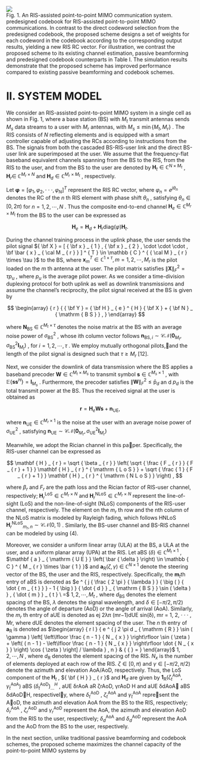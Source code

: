 ![](tmp9hw0dgir/c99c73bcea006cc95b3cc2490a73abf84de973e4afbb8ad16fca603cd90d6d82.jpg)  
Fig. 1. An RIS-assisted point-to-point MIMO communication system. predesigned codebook for RIS-assisted point-to-point MIMO communications. In contrast to the direct codeword selection from the predesigned codebook, the proposed scheme designs a set of weights for each codeword in the codebook according to the corresponding output results, yielding a new RIS RC vector. For illustration, we contrast the proposed scheme to its existing channel estimation, passive beamforming and predesigned codebook counterparts in Table I. The simulation results demonstrate that the proposed scheme has improved performance compared to existing passive beamforming and codebook schemes.  

# II. SYSTEM MODEL  

We consider an RIS-assisted point-to-point MIMO system in a single cell as shown in Fig. 1, where a base station (BS) with $M _ { t }$ transmit antennas sends $M _ { s }$ data streams to a user with $M _ { r }$ antennas, with $M _ { s } \leq \operatorname* { m i n } \left\{ M _ { t } , M _ { r } \right\}$ . The RIS consists of $N$ reflecting elements and is equipped with a smart controller capable of adjusting the RCs according to instructions from the BS. The signals from both the cascaded BS-RIS-user link and the direct BS-user link are superimposed at the user. We assume that the frequency-flat baseband equivalent channels spanning from the BS to the RIS, from the RIS to the user, and from the BS to the user are denoted by $\mathbf { H } _ { t } \in \mathbb { C } ^ { N \times M _ { t } }$ , $\mathbf { H } _ { r } \in$ $\mathbb { C } ^ { M _ { r } \times N }$ and $\mathbf { H } _ { d } \in \mathbb { C } ^ { M _ { r } \times M _ { t } }$ , respectively.  

Let $\boldsymbol { \varphi } = [ \varphi _ { 1 } , \varphi _ { 2 } , \cdot \cdot \cdot , \varphi _ { N } ] ^ { T }$ represent the RIS RC vector, where $\varphi _ { n } = e ^ { j \theta _ { n } }$ denotes the RC of the $n$ th RIS element with phase shift $\theta _ { n }$ , satisfying $\theta _ { n } \in [ 0 , 2 \pi )$ for $n = 1 , 2 , \cdots , N$ . Thus the composite end-to-end channel $\mathbf { H } _ { e } \in \mathbb { C } ^ { M _ { r } \times M _ { t } }$ from the BS to the user can be expressed as  

$$
\mathbf { H } _ { e } = \mathbf { H } _ { d } + \mathbf { H } _ { r } \mathrm { d i a g } ( \varphi ) \mathbf { H } _ { t } .
$$  

During the channel training process in the uplink phase, the user sends the pilot signal ${ \bf X } = [ { \bf x } _ { 1 } , { \bf x } _ { 2 } , \cdot \cdot \cdot , \bf \bar { x } _ { \cal M _ { r } } ] ^ { T } \in \mathbb { C } ^ { { \cal M } _ { r } \times \tau }$ to the BS, where $\mathbf { x } _ { m } ^ { T } \in \mathbb { C } ^ { 1 \times \tau } , m = 1 , 2 , \cdots , M _ { r }$ is the pilot loaded on the $m$ th antenna at the user. The pilot matrix satisfies $\| \mathbf { X } \| _ { F } ^ { 2 } = \tau p _ { u }$ , where $p _ { u }$ is the average pilot power. As we consider a time-division duplexing protocol for both uplink as well as downlink transmissions and assume the channel’s reciprocity, the pilot signal received at the BS is given by  

$$
\begin{array} { r } { { \bf Y } = { \bf H } _ { e } ^ { H } { \bf X } + { \bf N } _ { \mathrm { B S } } , } \end{array}
$$  

where $\mathbf { N } _ { \mathrm { B S } } ~ \in ~ \mathbb { C } ^ { M _ { t } \times \tau }$ denotes the noise matrix at the BS with an average noise power of $\sigma _ { \mathrm { B S } } ^ { 2 }$ , whose ith column vector follows $\mathbf { n } _ { \mathrm { B S } , i } \sim \mathcal { C N } \left( \mathbf { 0 } _ { M _ { t } } , \sigma _ { \mathrm { B S } } ^ { 2 } \mathbf { I } _ { M _ { t } } \right)$ , for $i = 1 , 2 , \cdots , \tau$ . We employ mutually orth ogonal pilots,and the length of the pilot signal is designed such that $\tau \geq M _ { r }$ [12].  

Next, we consider the downlink of data transmission where the BS applies a baseband precoder $\mathbf { W } \in \mathbb { C } ^ { M _ { t } \times M _ { s } }$ to transmit symbol $\mathbf { s } \in \mathbb { C } ^ { M _ { s } \times 1 }$ , with $\mathbb { E } \left\{ \mathbf { s } \mathbf { s } ^ { H } \right\} = \mathbf { I } _ { M _ { s } }$ . Furthermore, the precoder satisfies $\| \mathbf { W } \| _ { F } ^ { 2 } \le \mathsf { \bar { p } } _ { d }$ an	d $p _ { d }$ is the total transmit power at the BS. Thus the received signal at the user is obtained as  

$$
\mathbf { r } = \mathbf { H } _ { e } \mathbf { W } \mathbf { s } + \mathbf { n } _ { \mathrm { U E } } ,
$$  

where $\mathbf { n } _ { \mathrm { U E } } \in \mathbb { C } ^ { M _ { r } \times 1 }$ is the noise at the user with an average noise power of $\sigma _ { \mathrm { U E } } ^ { 2 }$ , satisfying $\mathbf { n } _ { \mathrm { U E } } \sim \mathcal { C N } \left( \mathbf { 0 } _ { M _ { r } } , \sigma _ { \mathrm { U E } } ^ { 2 } \mathbf { I } _ { M _ { r } } \right)$  

Meanwhile, we adopt the Rician chan nel in this paper. Specifically, the RIS-user channel can be expressed as  

$$
\mathbf { H } _ { r } = \sqrt { \beta _ { r } } \left( \sqrt { \frac { F _ { r } } { F _ { r } + 1 } } \mathbf { H } _ { r } ^ { \mathrm { L o S } } + \sqrt { \frac { 1 } { F _ { r } + 1 } } \mathbf { H } _ { r } ^ { \mathrm { N L o S } } \right) ,
$$  

where $\beta _ { r }$ and $F _ { r }$ are the path loss and the Rician factor of RIS-user channel, respectively; $\mathbf { H } _ { r } ^ { \mathrm { L o S } } \in \mathbb { C } ^ { M _ { r } \times N }$ and $\mathbf { H } _ { r } ^ { \mathrm { N L o S } } \in \mathbb { C } ^ { M _ { r } \times N }$ represent the line-of-sight (LoS) and the non-line-of-sight (NLoS) components of the RIS-user channel, respectively. The element on the $m _ { r }$ th row and the nth column of the NLoS matrix is modeled by Rayleigh fading, which follows HNLoS $\mathbf { H } _ { r } ^ { \mathrm { N L o S } } { } _ { m _ { r } , n } \sim \mathcal { C N } \left( 0 , 1 \right)$ . Similarly, the BS-user channel and BS-RIS channel can be modeled by using (4).  

Moreover, we consider a uniform linear array (ULA) at the BS, a ULA at the user, and a uniform planar array (UPA) at the RIS. Let aBS $( \delta ) \in \mathbb { C } ^ { M _ { t } \times 1 }$ , $\mathbf { a } _ { \mathrm { U E } } \left( \bar { \delta } \right) \in \mathbb { C } ^ { M _ { r } \times \bar { 1 } }$ and $\mathbf { a } _ { \mathrm { R } } \left( \zeta , \gamma \right) \ \in \ \mathbb { C } ^ { N \times 1 }$ denote the steering vector of the BS, the user and the RIS, respectively. Specifically, the $\boldsymbol { m } _ { t } { \mathrm { t h } }$ entry of aBS is denoted as $e ^ { j { \frac { 2 \pi } { \lambda } } { \big ( } { \dot { m _ { t } } } - 1 { \big ) } { \dot { d } } _ { \mathrm { B S } } \sin ( \delta ) } , { \dot { m } } _ { t } \ =$ $1 , 2 , \cdots , M _ { t }$ , where $d _ { \mathrm { B S } }$ denotes the element spacing of the BS, $\lambda$ denotes the signal wavelength, and $\delta \in [ - \pi / 2 , \pi / 2 )$ denotes the angle of departure (AoD) or the angle of arrival (AoA). Similarly, the $m _ { r }$ th entry of aUE is denoted as ej 2λπ (mr−1)dUE sin(δ), mr = 1, 2, · · · , Mr, where dUE denotes the element spacing of the user. The $n$ th entry of $\mathbf { a } _ { \mathrm { R } }$ is denoted as $\begin{array} { r l } { e ^ { j 2 \pi d _ { \mathrm { R } } \sin ( \gamma ) \left[ \left\lfloor \frac { n - 1 } { N _ { x } } \right\rfloor \sin ( \zeta ) + \left( ( n - 1 ) - \left\lfloor \frac { n - 1 } { N _ { x } } \right\rfloor \dot { N _ { x } } \right) \cos ( \zeta ) \right] / \lambda } , n } & { { } = } \end{array}$ $1 , 2 , \cdots , N$ , where $d _ { \mathrm { R } }$ denotes the element spacing of the RIS. $N _ { x }$ is the number of elements deployed at each row of the RIS. $\zeta \in [ 0 , \pi )$ and $\gamma \in [ - \pi / 2 , \pi / 2 )$ denote the azimuth and elevation AoA/AoD, respectively. Thus, the LoS component of the $\mathbf { H } _ { t }$ , ${ \bf { H } } _ { r }$ and $\mathbf { H } _ { d }$ are given by $\mathbf { 1 } _ { \mathrm { R } } \left( \zeta _ { t } ^ { \mathrm { A o A } } , \gamma _ { t } ^ { \mathrm { A o A } } \right)$ aBS $\left( \delta _ { t } ^ { \mathrm { A o D } } \right) _ { \ldots } ^ { H }$ , aUE δrAoA aR ζrAoD, γrAoD H and  aUE δdAoA aBS  δdAoDH, respe ctively, w here $\delta _ { t } ^ { \mathrm { A o D } }$ , $\zeta _ { t } ^ { \mathrm { { A o A } } }$ and $\gamma _ { t } ^ { \mathrm { A o A } }$  represent t he AoD, the azimuth and elevation AoA from the BS to the RIS, respectively; $\delta _ { r } ^ { \mathrm { A o A } }$ , $\zeta _ { r } ^ { \mathrm { A o D } }$ and $\gamma _ { r } ^ { \mathrm { A o D } }$ represent the AoA, the azimuth and elevation AoD from the RIS to the user, respectively; $\delta _ { d } ^ { \mathrm { A o A } }$ and $\delta _ { d } ^ { \mathrm { A o D } }$ represent the AoA and the AoD from the BS to the user, respectively.  

In the next section, unlike traditional passive beamforming and codebook schemes, the proposed scheme maximizes the channel capacity of the point-to-point MIMO systems by  